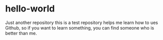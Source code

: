 # hello-world
Just another repository
this is a test repository
helps me learn how to ues Github, so if you want to learn something, you can find someone who is better than me.
